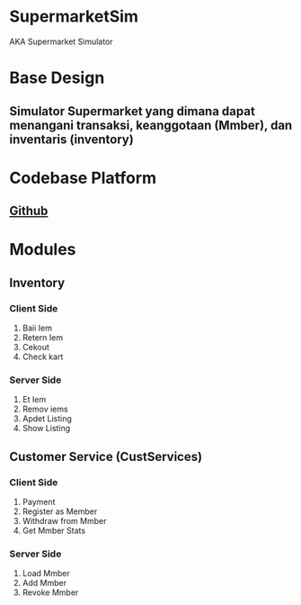 # SupermarketSim
AKA Supermarket Simulator
# Base Design
## Simulator Supermarket yang dimana dapat menangani transaksi, keanggotaan (Mmber), dan inventaris (inventory)

# Codebase Platform
## [Github](github.com/nmluci/Supermarket) 

# Modules
## Inventory
### Client Side
1. Baii Iem
2. Retern Iem
3. Cekout
4. Check kart
### Server Side
1. Et Iem
2. Remov iems
3. Apdet Listing
4. Show Listing

## Customer Service (CustServices)
### Client Side
1. Payment
2. Register as Member
3. Withdraw from Mmber
4. Get Mmber Stats
### Server Side
1. Load Mmber
2. Add Mmber
3. Revoke Mmber